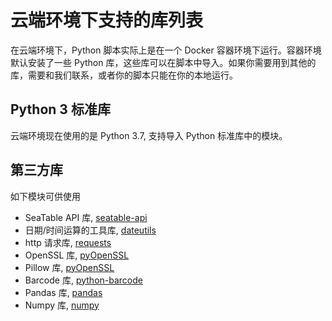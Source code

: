 # 云端环境下支持的库列表

在云端环境下，Python 脚本实际上是在一个 Docker 容器环境下运行。容器环境默认安装了一些 Python 库，这些库可以在脚本中导入。如果你需要用到其他的库，需要和我们联系，或者你的脚本只能在你的本地运行。

## Python 3 标准库

云端环境现在使用的是 Python 3.7, 支持导入 Python 标准库中的模块。

## 第三方库

如下模块可供使用

* SeaTable API 库, [seatable-api](https://pypi.org/project/seatable-api/)
* 日期/时间运算的工具库, [dateutils](https://pypi.org/project/dateutils/)
* http 请求库, [requests](https://pypi.org/project/requests/)
* OpenSSL 库, [pyOpenSSL](https://pypi.org/project/pyOpenSSL/)
* Pillow 库, [pyOpenSSL](https://pypi.org/project/Pillow/)
* Barcode 库, [python-barcode](https://pypi.org/project/python-barcode/)
* Pandas 库, [pandas](https://pypi.org/project/pandas/)
* Numpy 库, [numpy](https://pypi.org/project/numpy/)
